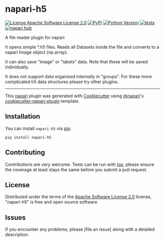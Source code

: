# napari-h5

[![License Apache Software License 2.0](https://img.shields.io/pypi/l/napari-h5.svg?color=green)](https://github.com/rosalindfranklininstitute/napari-h5/raw/main/LICENSE)
[![PyPI](https://img.shields.io/pypi/v/napari-h5.svg?color=green)](https://pypi.org/project/napari-h5)
[![Python Version](https://img.shields.io/pypi/pyversions/napari-h5.svg?color=green)](https://python.org)
[![tests](https://github.com/rosalindfranklininstitute/napari-h5/workflows/tests/badge.svg)](https://github.com/rosalindfranklininstitute/napari-h5/actions)
[![napari hub](https://img.shields.io/endpoint?url=https://api.napari-hub.org/shields/napari-h5)](https://napari-hub.org/plugins/napari-h5)

A file reader plugin for napari


It opens simple *.h5 files. Reads all Datasets inside the file and converts to
a napari Image object (np.array).

It can also save "image" or "labels" data. Note that these will be saved individually.

It does not support data organised internally in "groups".
For these more complicated h5 data structures please try other plugins.

----------------------------------

This [napari] plugin was generated with [Cookiecutter] using [@napari]'s [cookiecutter-napari-plugin] template.

<!--
Don't miss the full getting started guide to set up your new package:
https://github.com/napari/cookiecutter-napari-plugin#getting-started

and review the napari docs for plugin developers:
https://napari.org/stable/plugins/index.html
-->

## Installation

You can install `napari-h5` via [pip]:

    pip install napari-h5




## Contributing

Contributions are very welcome. Tests can be run with [tox], please ensure
the coverage at least stays the same before you submit a pull request.

## License

Distributed under the terms of the [Apache Software License 2.0] license,
"napari-h5" is free and open source software

## Issues

If you encounter any problems, please [file an issue] along with a detailed description.

[napari]: https://github.com/napari/napari
[Cookiecutter]: https://github.com/audreyr/cookiecutter
[@napari]: https://github.com/napari
[MIT]: http://opensource.org/licenses/MIT
[BSD-3]: http://opensource.org/licenses/BSD-3-Clause
[GNU GPL v3.0]: http://www.gnu.org/licenses/gpl-3.0.txt
[GNU LGPL v3.0]: http://www.gnu.org/licenses/lgpl-3.0.txt
[Apache Software License 2.0]: http://www.apache.org/licenses/LICENSE-2.0
[Mozilla Public License 2.0]: https://www.mozilla.org/media/MPL/2.0/index.txt
[cookiecutter-napari-plugin]: https://github.com/napari/cookiecutter-napari-plugin

[napari]: https://github.com/napari/napari
[tox]: https://tox.readthedocs.io/en/latest/
[pip]: https://pypi.org/project/pip/
[PyPI]: https://pypi.org/

